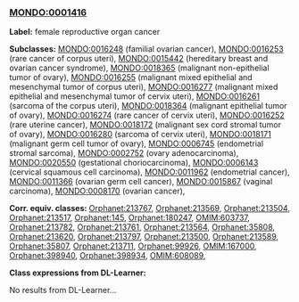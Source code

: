 
### [MONDO:0001416](http://purl.obolibrary.org/obo/MONDO_0001416)
**Label:** female reproductive organ cancer

**Subclasses:** [MONDO:0016248](http://purl.obolibrary.org/obo/MONDO_0016248) (familial ovarian cancer), [MONDO:0016253](http://purl.obolibrary.org/obo/MONDO_0016253) (rare cancer of corpus uteri), [MONDO:0015442](http://purl.obolibrary.org/obo/MONDO_0015442) (hereditary breast and ovarian cancer syndrome), [MONDO:0018365](http://purl.obolibrary.org/obo/MONDO_0018365) (malignant non-epithelial tumor of ovary), [MONDO:0016255](http://purl.obolibrary.org/obo/MONDO_0016255) (malignant mixed epithelial and mesenchymal tumor of corpus uteri), [MONDO:0016277](http://purl.obolibrary.org/obo/MONDO_0016277) (malignant mixed epithelial and mesenchymal tumor of cervix uteri), [MONDO:0016261](http://purl.obolibrary.org/obo/MONDO_0016261) (sarcoma of the corpus uteri), [MONDO:0018364](http://purl.obolibrary.org/obo/MONDO_0018364) (malignant epithelial tumor of ovary), [MONDO:0016274](http://purl.obolibrary.org/obo/MONDO_0016274) (rare cancer of cervix uteri), [MONDO:0016252](http://purl.obolibrary.org/obo/MONDO_0016252) (rare uterine cancer), [MONDO:0018172](http://purl.obolibrary.org/obo/MONDO_0018172) (malignant sex cord stromal tumor of ovary), [MONDO:0016280](http://purl.obolibrary.org/obo/MONDO_0016280) (sarcoma of cervix uteri), [MONDO:0018171](http://purl.obolibrary.org/obo/MONDO_0018171) (malignant germ cell tumor of ovary), [MONDO:0006745](http://purl.obolibrary.org/obo/MONDO_0006745) (endometrial stromal sarcoma), [MONDO:0002752](http://purl.obolibrary.org/obo/MONDO_0002752) (ovary adenocarcinoma), [MONDO:0020550](http://purl.obolibrary.org/obo/MONDO_0020550) (gestational choriocarcinoma), [MONDO:0006143](http://purl.obolibrary.org/obo/MONDO_0006143) (cervical squamous cell carcinoma), [MONDO:0011962](http://purl.obolibrary.org/obo/MONDO_0011962) (endometrial cancer), [MONDO:0011366](http://purl.obolibrary.org/obo/MONDO_0011366) (ovarian germ cell cancer), [MONDO:0015867](http://purl.obolibrary.org/obo/MONDO_0015867) (vaginal carcinoma), [MONDO:0008170](http://purl.obolibrary.org/obo/MONDO_0008170) (ovarian cancer), 

**Corr. equiv. classes:** [Orphanet:213767](http://www.orpha.net/ORDO/Orphanet_213767), [Orphanet:213569](http://www.orpha.net/ORDO/Orphanet_213569), [Orphanet:213504](http://www.orpha.net/ORDO/Orphanet_213504), [Orphanet:213517](http://www.orpha.net/ORDO/Orphanet_213517), [Orphanet:145](http://www.orpha.net/ORDO/Orphanet_145), [Orphanet:180247](http://www.orpha.net/ORDO/Orphanet_180247), [OMIM:603737](http://purl.obolibrary.org/obo/OMIM_603737), [Orphanet:213782](http://www.orpha.net/ORDO/Orphanet_213782), [Orphanet:213761](http://www.orpha.net/ORDO/Orphanet_213761), [Orphanet:213564](http://www.orpha.net/ORDO/Orphanet_213564), [Orphanet:35808](http://www.orpha.net/ORDO/Orphanet_35808), [Orphanet:213620](http://www.orpha.net/ORDO/Orphanet_213620), [Orphanet:213797](http://www.orpha.net/ORDO/Orphanet_213797), [Orphanet:213500](http://www.orpha.net/ORDO/Orphanet_213500), [Orphanet:213589](http://www.orpha.net/ORDO/Orphanet_213589), [Orphanet:35807](http://www.orpha.net/ORDO/Orphanet_35807), [Orphanet:213711](http://www.orpha.net/ORDO/Orphanet_213711), [Orphanet:99926](http://www.orpha.net/ORDO/Orphanet_99926), [OMIM:167000](http://purl.obolibrary.org/obo/OMIM_167000), [Orphanet:398940](http://www.orpha.net/ORDO/Orphanet_398940), [Orphanet:398934](http://www.orpha.net/ORDO/Orphanet_398934), [OMIM:608089](http://purl.obolibrary.org/obo/OMIM_608089), 

**Class expressions from DL-Learner:**

No results from DL-Learner...



